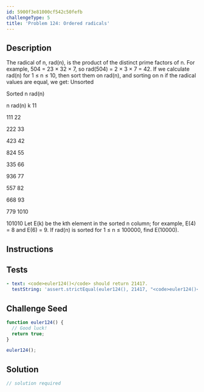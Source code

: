 ```yaml
---
id: 5900f3e81000cf542c50fefb
challengeType: 5
title: 'Problem 124: Ordered radicals'
---
```


## Description
<section id='description'>
The radical of n, rad(n), is the product of the distinct prime factors of n. For example, 504 = 23 × 32 × 7, so rad(504) = 2 × 3 × 7 = 42.
If we calculate rad(n) for 1 ≤ n ≤ 10, then sort them on rad(n), and sorting on n if the radical values are equal, we get:
Unsorted

Sorted
n
rad(n)

n
rad(n)
k
11

111
22

222
33

423
42

824
55

335
66

936
77

557
82

668
93

779
1010

101010
Let E(k) be the kth element in the sorted n column; for example, E(4) = 8 and E(6) = 9.
If rad(n) is sorted for 1 ≤ n ≤ 100000, find E(10000).
</section>

## Instructions
<section id='instructions'>

</section>

## Tests
<section id='tests'>

```yml
- text: <code>euler124()</code> should return 21417.
  testString: 'assert.strictEqual(euler124(), 21417, "<code>euler124()</code> should return 21417.");'

```

</section>

## Challenge Seed
<section id='challengeSeed'>

<div id='js-seed'>

```js
function euler124() {
  // Good luck!
  return true;
}

euler124();
```

</div>



</section>

## Solution
<section id='solution'>

```js
// solution required
```
</section>
